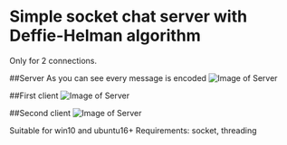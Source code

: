 # Simple socket chat server with Deffie-Helman algorithm

Only for 2 connections.

##Server
As you can see every message is encoded
![Image of Server](https://github.com/titovilya/python_server_practice/blob/master/secured_chat/src/server.jpg)

##First client
![Image of Server](https://github.com/titovilya/python_server_practice/blob/master/secured_chat/src/client1.jpg)

##Second client
![Image of Server](https://github.com/titovilya/python_server_practice/blob/master/secured_chat/src/client2.jpg)

Suitable for win10 and ubuntu16+ Requirements: socket, threading